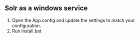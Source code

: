 ﻿## Solr as a windows service

1. Open the App.config and update the settings to match your configuration.
2. Run install.bat